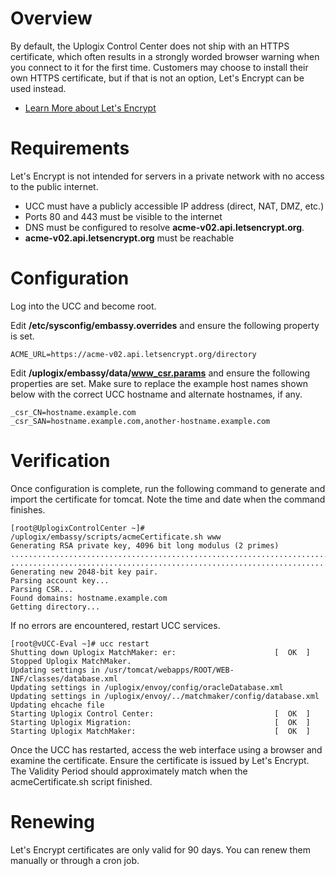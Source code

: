 # Overview

By default, the Uplogix Control Center does not ship with an HTTPS certificate, which often results in a strongly worded browser warning when you connect to it for the first time. Customers may choose to install their own HTTPS certificate, but if that is not an option, Let's Encrypt can be used instead.

* [Learn More about Let's Encrypt](https://letsencrypt.org/)

# Requirements

Let's Encrypt is not intended for servers in a private network with no access to the public internet. 

* UCC must have a publicly accessible IP address (direct, NAT, DMZ, etc.)
* Ports 80 and 443 must be visible to the internet
* DNS must be configured to resolve **acme-v02.api.letsencrypt.org**.
* **acme-v02.api.letsencrypt.org** must be reachable

# Configuration

Log into the UCC and become root.

Edit **/etc/sysconfig/embassy.overrides** and ensure the following property is set.

```
ACME_URL=https://acme-v02.api.letsencrypt.org/directory
```

Edit **/uplogix/embassy/data/www_csr.params** and ensure the following properties are set. Make sure to replace the example host names shown below with the correct UCC hostname and alternate hostnames, if any.

```
_csr_CN=hostname.example.com
_csr_SAN=hostname.example.com,another-hostname.example.com
```

# Verification

Once configuration is complete, run the following command to generate and import the certificate for tomcat. Note the time and date when the command finishes.

```
[root@UplogixControlCenter ~]# /uplogix/embassy/scripts/acmeCertificate.sh www
Generating RSA private key, 4096 bit long modulus (2 primes)
.................................................................................................................................................................................................................................................................................................................................................++++
.......................................................................................................................................................................................................................................................................++++
Generating new 2048-bit key pair.
Parsing account key...
Parsing CSR...
Found domains: hostname.example.com
Getting directory...
```

If no errors are encountered, restart UCC services.

```
[root@vUCC-Eval ~]# ucc restart
Shutting down Uplogix MatchMaker: er:                      [  OK  ]
Stopped Uplogix MatchMaker.
Updating settings in /usr/tomcat/webapps/ROOT/WEB-INF/classes/database.xml
Updating settings in /uplogix/envoy/config/oracleDatabase.xml
Updating settings in /uplogix/envoy/../matchmaker/config/database.xml
Updating ehcache file
Starting Uplogix Control Center:                           [  OK  ]
Starting Uplogix Migration:                                [  OK  ]
Starting Uplogix MatchMaker:                               [  OK  ]
```

Once the UCC has restarted, access the web interface using a browser and examine the certificate. Ensure the certificate is issued by Let's Encrypt. The Validity Period should approximately match when the acmeCertificate.sh script finished.

# Renewing

Let's Encrypt certificates are only valid for 90 days. You can renew them manually or through a cron job.